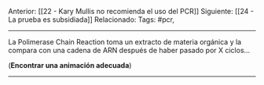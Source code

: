 Anterior: [[22 - Kary Mullis no recomienda el uso del PCR]]
Siguiente: [[24 - La prueba es subsidiada]]
Relacionado:
Tags: #pcr, 


---------------------------------------------------------------------
La Polimerase Chain Reaction toma un extracto de materia orgánica y la compara con una cadena de ARN después de haber pasado por X ciclos...

(**Encontrar una animación adecuada**)

----------------------------------------------------------------------
